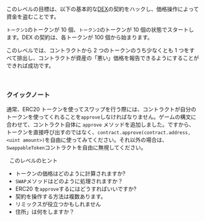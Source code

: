 このレベルの目標は、以下の基本的な[DEX](https://en.wikipedia.org/wiki/Decentralized_exchange)の契約をハックし、価格操作によって資金を盗むことです。

`トークン1`のトークンが 10 個、`トークン2`のトークンが 10 個の状態でスタートします。DEX の契約は、各トークンが 100 個から始まります。

このレベルでは、コントラクトから 2 つのトークンのうち少なくとも 1 つをすべて排出し、コントラクトが資産の「悪い」価格を報告できるようにすることができれば成功です。

&nbsp;

### クイックノート

通常、ERC20 トークンを使ってスワップを行う際には、コントラクトが自分のトークンを使ってくれることを`approve`しなければなりません。ゲームの構文に合わせて、コントラクト自体に `approve` メソッドを追加しました。ですから、トークンを直接呼び出すのではなく、`contract.approve(contract.address, <uint amount>)`を自由に使ってみてください。それ以外の場合は、`SwappableToken`コントラクトを自由に無視してください。

&nbsp;
このレベルのヒント

- トークンの価格はどのように計算されますか?
- `SWAP`メソッドはどのように処理されますか？
- ERC20 を`approve`するにはどうすればいいですか?
- 契約を操作する方法は複数あります。
- リミックスが役立つかもしれません
- 住所」は何をしますか？
